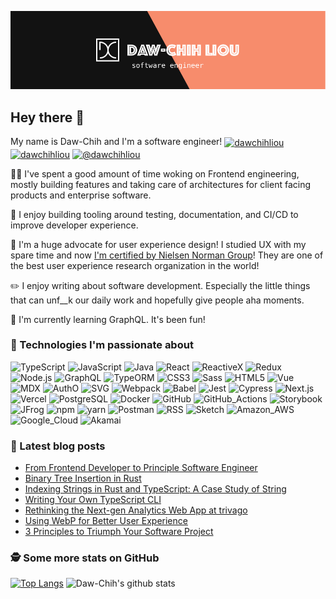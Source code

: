<!-- reference: https://towardsdatascience.com/build-a-stunning-readme-for-your-github-profile-9b80434fe5d7 -->

[![Header](https://raw.githubusercontent.com/DawChihLiou/DawChihLiou/master/hero.png "Header")](https://dawchihliou.github.io/)

## Hey there 👋

My name is Daw-Chih and I'm a software engineer! 
<a href="https://twitter.com/dawchihliou" target="blank"><img align="center" src="https://cdn.jsdelivr.net/npm/simple-icons@3.0.1/icons/twitter.svg" alt="dawchihliou" height="20" width="20" /></a>
<a href="https://linkedin.com/in/dawchihliou" target="blank"><img align="center" src="https://cdn.jsdelivr.net/npm/simple-icons@3.0.1/icons/linkedin.svg" alt="dawchihliou" height="20" width="20" /></a>
<a href="https://medium.com/@dawchihliou" target="blank"><img align="center" src="https://cdn.jsdelivr.net/npm/simple-icons@3.0.1/icons/medium.svg" alt="@dawchihliou" height="20" width="20" /></a>

👨‍💻 I've spent a good amount of time woking on Frontend engineering, mostly building features and taking care of architectures for client facing products and enterprise software.

💚 I enjoy building tooling around testing, documentation, and CI/CD to improve developer experience.

🎨 I'm a huge advocate for user experience design! I studied UX with my spare time and now [I'm certified by Nielsen Norman Group](https://www.nngroup.com/)! They are one of the best user experience research organization in the world!

✏️ I enjoy writing about software development. Especially the little things that can unf__k our daily work and hopefully give people aha moments.

🌱 I'm currently learning GraphQL. It's been fun!

### 🔧 Technologies I'm passionate about

<!-- use https://simpleicons.org/ to find icons and colors -->
![TypeScript](https://img.shields.io/badge/Code-TypeScript-informational?style=flat&logo=typescript&logoColor=white&labelColor=121212&color=007ACC)
![JavaScript](https://img.shields.io/badge/Code-JavaScript-informational?style=flat&logo=javascript&logoColor=white&labelColor=121212&color=F7DF1E)
![Java](https://img.shields.io/badge/Code-Java-informational?style=flat&logo=java&logoColor=white&labelColor=121212&color=007396)
![React](https://img.shields.io/badge/Code-React-informational?style=flat&logo=react&logoColor=white&labelColor=121212&color=61DAFB)
![ReactiveX](https://img.shields.io/badge/Code-ReactiveX-informational?style=flat&logo=reactivex&logoColor=white&labelColor=121212&color=B7178C)
![Redux](https://img.shields.io/badge/Code-Redux-informational?style=flat&logo=redux&logoColor=white&labelColor=121212&color=764ABC)
![Node.js](https://img.shields.io/badge/Code-Node.js-informational?style=flat&logo=node.js&logoColor=white&labelColor=121212&color=339933)
![GraphQL](https://img.shields.io/badge/Code-GraphQL-informational?style=flat&logo=graphql&logoColor=white&labelColor=121212&color=E10098)
![TypeORM](https://img.shields.io/badge/Code-TypeORM-informational?style=flat&logo=typeorm&logoColor=white&labelColor=121212&color=DD1100)
![CSS3](https://img.shields.io/badge/Code-CSS3-informational?style=flat&logo=css3&logoColor=white&labelColor=121212&color=1572B6)
![Sass](https://img.shields.io/badge/Code-Sass-informational?style=flat&logo=sass&logoColor=white&labelColor=121212&color=CC6699)
![HTML5](https://img.shields.io/badge/Code-HTML5-informational?style=flat&logo=html5&logoColor=white&labelColor=121212&color=E34F26)
![Vue](https://img.shields.io/badge/Code-Vue.js-informational?style=flat&logo=vue.js&logoColor=white&labelColor=121212&color=4FC08D)
![MDX](https://img.shields.io/badge/Code-MDX-informational?style=flat&logo=mdx&logoColor=white&labelColor=121212&color=F29400)
![AuthO](https://img.shields.io/badge/Code-AuthO-informational?style=flat&logo=autho&logoColor=white&labelColor=121212&color=EB5424)
![SVG](https://img.shields.io/badge/Code-SVG-informational?style=flat&logo=svg&logoColor=white&labelColor=121212&color=FFB13B)
![Webpack](https://img.shields.io/badge/Tool-Webpack-informational?style=flat&logo=webpack&logoColor=white&labelColor=121212&color=8DD6F9)
![Babel](https://img.shields.io/badge/Tool-Babel-informational?style=flat&logo=babel&logoColor=white&labelColor=121212&color=F9DC3E)
![Jest](https://img.shields.io/badge/Tool-Jest-informational?style=flat&logo=jest&logoColor=white&labelColor=121212&color=C21325)
![Cypress](https://img.shields.io/badge/Tool-Cypress-informational?style=flat&logo=cypress&logoColor=white&labelColor=121212&color=17202C)
![Next.js](https://img.shields.io/badge/Tool-Next.js-informational?style=flat&logo=next.js&logoColor=white&labelColor=121212&color=000000)
![Vercel](https://img.shields.io/badge/Tool-Vercel-informational?style=flat&logo=vercel&logoColor=white&labelColor=121212&color=000000)
![PostgreSQL](https://img.shields.io/badge/Tool-PostgreSQL-informational?style=flat&logo=postgresql&logoColor=white&labelColor=121212&color=336791)
![Docker](https://img.shields.io/badge/Tool-Docker-informational?style=flat&logo=docker&logoColor=white&labelColor=121212&color=2496ED)
![GitHub](https://img.shields.io/badge/Tool-GitHub-informational?style=flat&logo=github&logoColor=white&labelColor=121212&color=181717)
![GitHub_Actions](https://img.shields.io/badge/Tool-GitHub_Actions-informational?style=flat&logo=github-actions&logoColor=white&labelColor=121212&color=2088FF)
![Storybook](https://img.shields.io/badge/Tool-Storybook-informational?style=flat&logo=storybook&logoColor=white&labelColor=121212&color=FF4785)
![JFrog](https://img.shields.io/badge/Tool-JFrog-informational?style=flat&logo=jfrog&logoColor=white&labelColor=121212&color=41BF47)
![npm](https://img.shields.io/badge/Tool-npm-informational?style=flat&logo=npm&logoColor=white&labelColor=121212&color=CB3837)
![yarn](https://img.shields.io/badge/Tool-yarn-informational?style=flat&logo=yarn&logoColor=white&labelColor=121212&color=2C8EBB)
![Postman](https://img.shields.io/badge/Tool-Postman-informational?style=flat&logo=postman&logoColor=white&labelColor=121212&color=FF6C37)
![RSS](https://img.shields.io/badge/Tool-RSS-informational?style=flat&logo=rss&logoColor=white&labelColor=121212&color=FFA500)
![Sketch](https://img.shields.io/badge/Tool-Sketch-informational?style=flat&logo=sketch&logoColor=white&labelColor=121212&color=F7B500)
![Amazon_AWS](https://img.shields.io/badge/Cloud-Amazon_AWS-informational?style=flat&logo=amazon-aws&logoColor=white&labelColor=121212&color=232F3E)
![Google_Cloud](https://img.shields.io/badge/Cloud-Google_Cloud-informational?style=flat&logo=google-cloud&logoColor=white&labelColor=121212&color=4285F4)
![Akamai](https://img.shields.io/badge/CDN-Akamai-informational?style=flat&logo=akamai&logoColor=white&labelColor=121212&color=1293D8)

### 📖 Latest blog posts
<!-- BLOG-POST-LIST:START -->
- [From Frontend Developer to Principle Software Engineer](https://dawchihliou.github.io/articles/from-frontend-developer-to-principle-software-engineer)
- [Binary Tree Insertion in Rust](https://dawchihliou.github.io/articles/binary-tree-insertion-in-rust)
- [Indexing Strings in Rust and TypeScript: A Case Study of String](https://dawchihliou.github.io/articles/indexing-strings-in-rust-and-typescript)
- [Writing Your Own TypeScript CLI](https://dawchihliou.github.io/articles/writing-your-own-typescript-cli)
- [Rethinking the Next-gen Analytics Web App at trivago](https://tech.trivago.com/2021/02/09/rethinking-the-next-gen-analytics-web-app-at-trivago/)
- [Using WebP for Better User Experience](https://dawchihliou.github.io/articles/use-webp-for-better-ux)
- [3 Principles to Triumph Your Software Project](https://medium.com/@dawchihliou/3-principles-to-triumph-your-software-project-38cc0951b64f)
<!-- BLOG-POST-LIST:END -->

### 🕵️‍ Some more stats on GitHub
[![Top Langs](https://github-readme-stats.vercel.app/api/top-langs/?username=DawChihLiou&theme=dark&bg_color=121212)](https://github.com/DawChihLiou/github-readme-stats)
![Daw-Chih's github stats](https://github-readme-stats.vercel.app/api?username=DawChihLiou&show_icons=true&theme=dark&bg_color=121212&icon_color=F78C6C)
